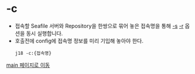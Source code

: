 
# -c

- 접속할 Seafile 서버와 Repository을 한쌍으로 묶어 놓은 접속명을 통해 [-s](option_s.md) [-r](option_r.md) 옵션을 동시 실행합니다.
- 호출전에 config에 접속명 정보를 미리 기입해 놓아야 한다.
    ```
    j18 -c:{접속명}
    ```

[main 페이지로 이동](main.md)